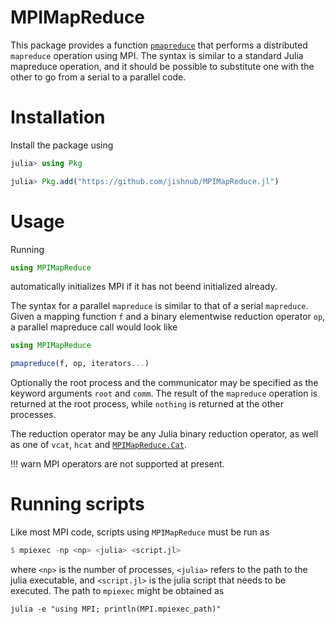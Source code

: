# MPIMapReduce

This package provides a function [`pmapreduce`](@ref) that performs a distributed `mapreduce` operation using MPI. The syntax is similar to a standard Julia mapreduce operation, and it should be possible to substitute one with the other to go from a serial to a parallel code.

# Installation

Install the package using

```julia
julia> using Pkg

julia> Pkg.add("https://github.com/jishnub/MPIMapReduce.jl")
```

# Usage

Running

```julia
using MPIMapReduce
```

automatically initializes MPI if it has not beend initialized already.

The syntax for a parallel `mapreduce` is similar to that of a serial `mapreduce`.
Given a mapping function `f` and a binary elementwise reduction operator `op`, a parallel mapreduce call would look like

```julia
using MPIMapReduce

pmapreduce(f, op, iterators...)
```

Optionally the root process and the communicator may be specified as the keyword arguments `root` and `comm`. The result of the `mapreduce` operation is returned at the root process, while `nothing` is returned at the other processes.

The reduction operator may be any Julia binary reduction operator, as well as one of `vcat`, `hcat` and [`MPIMapReduce.Cat`](@ref).

!!! warn
    MPI operators are not supported at present.

# Running scripts

Like most MPI code, scripts using `MPIMapReduce` must be run as

```julia
$ mpiexec -np <np> <julia> <script.jl>
```

where `<np>` is the number of processes, `<julia>` refers to the path to the julia executable, and `<script.jl>` is the julia script that needs to be executed. The path to `mpiexec` might be obtained as

```
julia -e "using MPI; println(MPI.mpiexec_path)"
```
